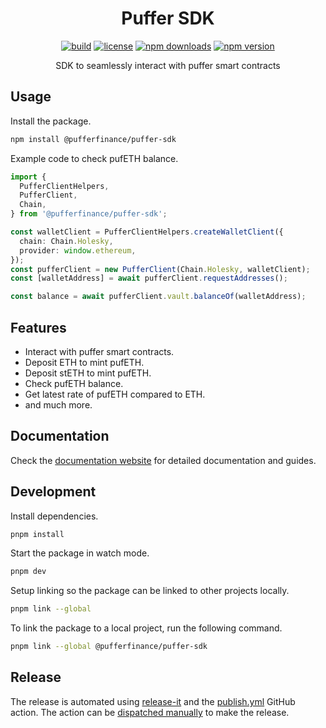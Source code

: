 <h1 align="center">Puffer SDK</h1>

<div align="center">
  <a href="https://github.com/pufferfinance/puffer-sdk/actions/workflows/build-and-test.yml?query=branch%3Amain"><img alt="build" src="https://github.com/pufferfinance/puffer-sdk/actions/workflows/build-and-test.yml/badge.svg?branch=main" /></a>
  <a href="https://github.com/PufferFinance/puffer-sdk/blob/main/LICENSE"><img alt="license" src="https://img.shields.io/github/license/pufferfinance/puffer-sdk" /></a>
  <a href="https://www.npmjs.com/package/@pufferfinance/puffer-sdk"><img alt="npm downloads" src="https://img.shields.io/npm/dm/@pufferfinance/puffer-sdk?logo=npm" /></a>
  <a href="https://www.npmjs.com/package/@pufferfinance/puffer-sdk"><img alt="npm version" src="https://img.shields.io/npm/v/@pufferfinance/puffer-sdk?label=version&logo=npm" /></a>

  <!-- TODO: ADD COVERAGE BADGE -->

  <p>SDK to seamlessly interact with puffer smart contracts<p>
</div>

## Usage

Install the package.

```sh
npm install @pufferfinance/puffer-sdk
```

Example code to check pufETH balance.

```ts
import {
  PufferClientHelpers,
  PufferClient,
  Chain,
} from '@pufferfinance/puffer-sdk';

const walletClient = PufferClientHelpers.createWalletClient({
  chain: Chain.Holesky,
  provider: window.ethereum,
});
const pufferClient = new PufferClient(Chain.Holesky, walletClient);
const [walletAddress] = await pufferClient.requestAddresses();

const balance = await pufferClient.vault.balanceOf(walletAddress);
```

## Features

- Interact with puffer smart contracts.
- Deposit ETH to mint pufETH.
- Deposit stETH to mint pufETH.
- Check pufETH balance.
- Get latest rate of pufETH compared to ETH.
- and much more.

## Documentation

Check the [documentation website](https://pufferfinance.github.io/puffer-sdk/) for detailed documentation and guides.

## Development

Install dependencies.

```sh
pnpm install
```

Start the package in watch mode.

```sh
pnpm dev
```

Setup linking so the package can be linked to other projects locally.

```sh
pnpm link --global
```

To link the package to a local project, run the following command.

```sh
pnpm link --global @pufferfinance/puffer-sdk
```

## Release

The release is automated using [release-it](https://github.com/release-it/release-it) and the [publish.yml](./.github/workflows/publish.yml) GitHub action. The action can be [dispatched manually](https://github.com/PufferFinance/puffer-sdk/actions/workflows/publish.yml) to make the release.
